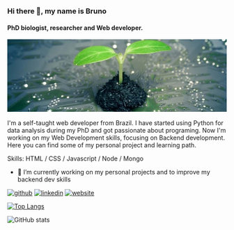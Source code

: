 ### Hi there 👋, my name is Bruno
#### PhD biologist, researcher and Web developer.
![PhD biologist, researcher and Web developer.](https://github.com/CamposBG/CamposBG/blob/main/maria-blog-pic-637256530890362758.jpg)

I'm a self-taught web developer from Brazil. I have started using Python for data analysis during my PhD and got passionate about programing. Now I'm working on my Web Development skills,  focusing on Backend development. 
Here you can find some of my personal project and learning path. 

Skills: HTML / CSS / Javascript / Node / Mongo

- 🔭 I’m currently working on my personal projects and to improve my backend dev skills 


[<img src='https://cdn.jsdelivr.net/npm/simple-icons@3.0.1/icons/github.svg' alt='github' height='40'>](https://github.com/CamposBG)  [<img src='https://cdn.jsdelivr.net/npm/simple-icons@3.0.1/icons/linkedin.svg' alt='linkedin' height='40'>](https://www.linkedin.com/in/https://www.google.com/url?sa=t&rct=j&q=&esrc=s&source=web&cd=&cad=rja&uact=8&ved=2ahUKEwjMy_G48MLxAhX8IrkGHXHlBx4QFnoECAgQAA&url=https%3A%2F%2Fbr.linkedin.com%2Fin%2Fbruno-galv%25C3%25A3o-de-campos-b67325133&usg=AOvVaw15LOUfRvvIX3l4cunjXS7s/)  [<img src='https://cdn.jsdelivr.net/npm/simple-icons@3.0.1/icons/icloud.svg' alt='website' height='40'>](workingON)  

[![Top Langs](https://github-readme-stats.vercel.app/api/top-langs/?username=CamposBG)](https://github.com/anuraghazra/github-readme-stats)

![GitHub stats](https://github-readme-stats.vercel.app/api?username=CamposBG&show_icons=true)  

